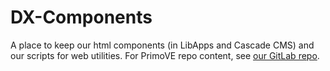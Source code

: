 # DX-Components
A place to keep our html components (in LibApps and Cascade CMS) and our scripts for web utilities. For PrimoVE repo content, see [our GitLab repo](https://gitlab.com/ucsdlibrary/development/primo-stage/-/tree/trunk?ref_type=heads).

